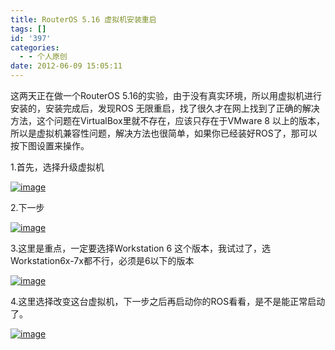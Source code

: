 ```yaml
---
title: RouterOS 5.16 虚拟机安装重启
tags: []
id: '397'
categories:
  - - 个人原创
date: 2012-06-09 15:05:11
---
```


这两天正在做一个RouterOS 5.16的实验，由于没有真实环境，所以用虚拟机进行安装的，安装完成后，发现ROS 无限重启，找了很久才在网上找到了正确的解决方法，这个问题在VirtualBox里就不存在，应该只存在于VMware 8 以上的版本，所以是虚拟机兼容性问题，解决方法也很简单，如果你已经装好ROS了，那可以按下图设置来操作。

1.首先，选择升级虚拟机

[![image](http://www.gcsee.com/wp-content/uploads/2012/06/image_thumb.png "image")](http://www.gcsee.com/wp-content/uploads/2012/06/image.png)

2.下一步

[![image](http://www.gcsee.com/wp-content/uploads/2012/06/image_thumb1.png "image")](http://www.gcsee.com/wp-content/uploads/2012/06/image1.png)

3.这里是重点，一定要选择Workstation 6 这个版本，我试过了，选Workstation6x-7x都不行，必须是6以下的版本

[![image](http://www.gcsee.com/wp-content/uploads/2012/06/image_thumb2.png "image")](http://www.gcsee.com/wp-content/uploads/2012/06/image2.png)

4.这里选择改变这台虚拟机，下一步之后再启动你的ROS看看，是不是能正常启动了。

[![image](http://www.gcsee.com/wp-content/uploads/2012/06/image_thumb3.png "image")](http://www.gcsee.com/wp-content/uploads/2012/06/image3.png)